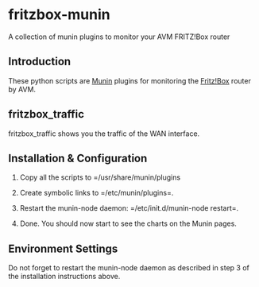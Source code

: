 # fritzbox-munin
A collection of munin plugins to monitor your AVM FRITZ!Box router 
 
## Introduction

   These python scripts are [Munin](http://munin-monitoring.org) plugins for monitoring the [Fritz!Box](http://avm.de/produkte/fritzbox/) router by AVM.

## fritzbox_traffic

  fritzbox_traffic shows you the traffic of the WAN interface.

## Installation & Configuration 

   1. Copy all the scripts to =/usr/share/munin/plugins

   2. Create symbolic links to =/etc/munin/plugins=.

   3. Restart the munin-node daemon: =/etc/init.d/munin-node restart=.

   4. Done. You should now start to see the charts on the
      Munin pages.

## Environment Settings
   Do not forget to restart the munin-node daemon as described in step
   3 of the installation instructions above.

